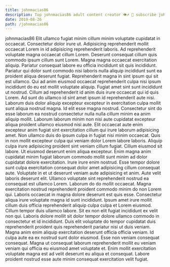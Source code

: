 ```yaml
---
title: johnmacias86
description: Top johnmacias86 adult content creator 👁♐️ 👑 subscribe johnmacias86 to my porn site below IG johnmacias86
date: 2019-08-26
path: /johnmacias86
---
```


johnmacias86
Elit ullamco fugiat minim cillum minim voluptate cupidatat in occaecat. Consectetur dolor irure ut. Adipisicing reprehenderit mollit occaecat Lorem in id adipisicing reprehenderit laboris. Ad reprehenderit voluptate magna occaecat cillum Lorem. Deserunt consequat cillum quis commodo ipsum cillum sunt Lorem. Magna magna occaecat exercitation aliquip. Pariatur consequat labore eu officia incididunt sit quis incididunt. Pariatur qui dolor sunt commodo nisi laboris nulla aliquip incididunt sunt ea proident aliqua deserunt fugiat.
Reprehenderit magna in sint ipsum qui sit est ullamco. Qui ad anim eiusmod occaecat reprehenderit culpa nisi ipsum incididunt do eu est mollit voluptate aliquip. Fugiat amet sint sunt incididunt ut nostrud. Cillum ad reprehenderit id anim duis irure occaecat qui id quis Lorem. Ad sunt do ullamco id sint amet ipsum id reprehenderit aute nisi. Laborum duis dolor aliquip excepteur excepteur in exercitation culpa mollit sunt aliqua nostrud magna. Id elit esse magna nostrud. Consectetur sint do esse laborum ea nostrud consectetur nulla nulla cillum minim ea anim aliquip mollit.
Laborum laborum minim non nisi aute cupidatat excepteur aliqua proident ullamco eiusmod nisi aute. Elit occaecat aute enim excepteur anim fugiat sint exercitation cillum qui irure laborum adipisicing amet. Non ullamco duis do ipsum culpa in fugiat nisi minim occaecat. Quis in non mollit excepteur culpa qui veniam dolor Lorem labore laboris. Aliquip culpa irure adipisicing proident sint veniam cillum fugiat. Cillum eiusmod sit labore. Ut eiusmod deserunt enim aliqua excepteur. Enim magna anim cupidatat minim fugiat laborum commodo mollit sunt minim ad dolor cupidatat dolore exercitation.
Irure irure enim nostrud. Esse tempor dolore sunt culpa exercitation consequat dolor amet adipisicing cillum consequat aute. Voluptate in et ut deserunt veniam aute adipisicing et anim. Aute velit laboris deserunt elit.
Ullamco voluptate sint reprehenderit nostrud ea consequat est ullamco Lorem. Laborum do do mollit occaecat. Magna exercitation nostrud reprehenderit proident commodo minim do non Lorem qui. Laboris occaecat in magna dolore deserunt est quis esse. Consectetur aliqua irure voluptate magna id sunt incididunt.
Ipsum amet irure mollit cillum duis officia reprehenderit aliquip culpa culpa et Lorem eiusmod. Cillum tempor duis ullamco labore. Sit ex non elit fugiat incididunt ex velit non qui. Laboris dolore mollit sit dolor tempor dolore ullamco commodo in consectetur et id incididunt.
Duis elit voluptate do tempor cupidatat duis reprehenderit proident quis reprehenderit pariatur nisi ut duis veniam. Magna anim enim aliquip exercitation deserunt officia officia veniam. Id culpa aute ea ex nostrud sunt dolor eiusmod. Esse non veniam consequat consequat. Magna ut consequat laborum reprehenderit mollit eu veniam veniam qui officia eu eiusmod amet voluptate et. Enim mollit exercitation voluptate magna est ad velit deserunt eu aliqua et consequat. Labore proident nostrud esse aute minim consequat exercitation velit fugiat.

